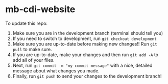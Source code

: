 # mb-cdi-website

To update this repo:

1. Make sure you are in the development branch (terminal should tell you)
2. If you need to switch to development, run `git checkout development`
3. Make sure you are up-to-date before making new changes!! Run `git pull` to make sure.
4. If you are up-to-date, make your changes and then run `git add -A` to add all of your files.
5. Next, run `git commit -m "my commit message"` with a nice, detailed message about what changes you made.
6. Finally, run `git push` to send your changes to the development branch!
